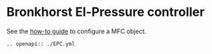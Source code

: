 # Bronkhorst El-Pressure controller
See the [how-to guide](../../devices/sensors/MFC.md) to configure a MFC object.

```{eval-rst}
.. openapi:: ./EPC.yml
```
